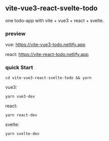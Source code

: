 ## vite-vue3-react-svelte-todo

one todo-app with vite + vue3 + react + svelte.

### preview

vue: https://vite-vue3-todo.netlify.app

react: https://vite-react-todo.netlify.app

### quick Start 
```
cd vite-vue3-react-svelte-todo && yarn 

```

vue3:
```
yarn vue3-dev
```

react:
```
yarn react-dev
```

svelte:
```
yarn svelte-dev
```
